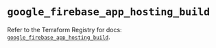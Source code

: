 # `google_firebase_app_hosting_build`

Refer to the Terraform Registry for docs: [`google_firebase_app_hosting_build`](https://registry.terraform.io/providers/hashicorp/google/6.49.0/docs/resources/firebase_app_hosting_build).
